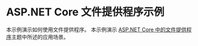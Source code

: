 # <a name="aspnet-core-file-provider-sample"></a>ASP.NET Core 文件提供程序示例

本示例演示如何使用文件提供程序。 本示例演示 [ASP.NET Core 中的文件提供程序](https://docs.microsoft.com/aspnet/core/fundamentals/file-providers)主题中所述的应用场景。
